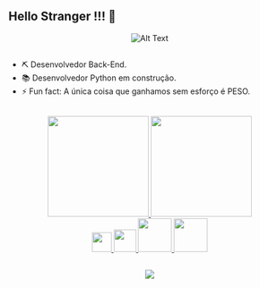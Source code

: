 ## Hello Stranger !!! 👋

<div align="center">
  
  ![Alt Text](https://media.giphy.com/media/Vbtc9VG51NtzT1Qnv1/giphy-downsized.gif)
</div>

##

- ⛏️ Desenvolvedor Back-End.
- 📚 Desenvolvedor Python em construção.
- ⚡ Fun fact: A única coisa que ganhamos sem esforço é PESO.
##

<div align="center">
  <a href="https://github.com/Aschull">
  <img height="180em" src="https://github-readme-stats.vercel.app/api?username=Aschull&show_icons=true&theme=blueberry&include_all_commits=true&count_private=true"/>
  <img height="180em" src="https://github-readme-stats.vercel.app/api/top-langs/?username=Aschull&layout=compact&langs_count=7&theme=blueberry"/>
</div>

  
<div align="center">
  <img height="35em" src="https://cdn.jsdelivr.net/gh/devicons/devicon/icons/vscode/vscode-original.svg"/>
  <img height="40em" src="https://cdn.jsdelivr.net/gh/devicons/devicon/icons/python/python-original.svg"/>
  <img height="60em" src="https://img.icons8.com/fluency/96/000000/flask.png"/>
  <img height="60em" src="https://api.iconify.design/simple-icons/fastapi.svg"/>
</div>

## 
  
<div align="center">
  <a href="https://www.linkedin.com/in/andrews-s-fernandes-441082139/" target="_blank"><img src="https://img.shields.io/badge/-LinkedIn-%230077B5?style=for-the-badge&logo=linkedin&logoColor=white" target="_blank"></a> 
</div>
  
<!--  
![Snake animation](https://github.com/rafaballerini/rafaballerini/blob/output/github-contribution-grid-snake.svg)
-->

